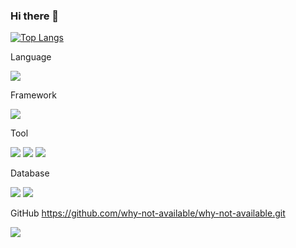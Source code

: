 ### Hi there 👋

<!--
**why-not-available/why-not-available** is a ✨ _special_ ✨ repository because its `README.md` (this file) appears on your GitHub profile.

Here are some ideas to get you started:

- 🔭 I’m currently working on ...
- 🌱 I’m currently learning ...
- 👯 I’m looking to collaborate on ...
- 🤔 I’m looking for help with ...
- 💬 Ask me about ...
- 📫 How to reach me: ...
- 😄 Pronouns: ...
- ⚡ Fun fact: ...
-->
[![Top Langs](https://github-readme-stats.vercel.app/api/top-langs/?username=why-not-available&layout=donut)](https://github.com/why-not-available/github-readme-stats)

<div>
<p>Language</p>
<img src="https://img.shields.io/badge/JAVA-F37C20?style=for-the-badge&logo=java&logoColor=ffffff"/>
</div>

<div>
<p>Framework</p>
<img src="https://img.shields.io/badge/Spring-6DB33F?style=for-the-badge&logo=spring&logoColor=ffffff"/>
</div>

<div>
<p>Tool</p>
<img src="https://img.shields.io/badge/Eclipse-2C2255?style=for-the-badge&logo=eclipseide&logoColor={로고 색깔}"/>
<img src="https://img.shields.io/badge/IntelliJ-003DFF?style=for-the-badge&logo=intellijidea&logoColor={로고 색깔}"/>
<img src="https://img.shields.io/badge/VScode-007ACC?style=for-the-badge&logo=visualstudiocode&logoColor={로고 색깔}"/>
</div>

<div>
<p>Database</p>
<img src="https://img.shields.io/badge/ORACLE-F80000?style=for-the-badge&logo=oracle&logoColor={로고 색깔}"/>
<img src="https://img.shields.io/badge/mySQL-4479A1?style=for-the-badge&logo=mysql&logoColor=ffffff"/>
</div>

GitHub
https://github.com/why-not-available/why-not-available.git
<br>

<img src="https://hits.seeyoufarm.com/api/count/incr/badge.svg?url=https%3A%2F%2Fgithub.com%2Fwhy-not-available%2Fhit-counter&count_bg=%2379C83D&title_bg=%23555555&icon=github.svg&icon_color=%23E7E7E7&title=hits&edge_flat=true"/>
